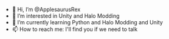 - 👋 Hi, I’m @ApplesaurusRex
- 👀 I’m interested in Unity and Halo Modding
- 🌱 I’m currently learning Python and Halo Modding and Unity
- 📫 How to reach me: I'll find you if we need to talk
